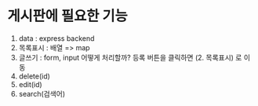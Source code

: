# 게시판에 필요한 기능
1. data : express backend
2. 목록표시 : 배열 => map
3. 글쓰기 : form, input 어떻게 처리할까?
    등록 버튼을 클릭하면 (2. 목록표시) 로 이동
4. delete(id)
5. edit(id)
6. search(검색어)
